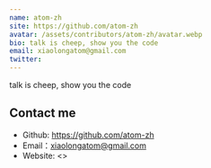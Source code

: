```yaml
---
name: atom-zh
site: https://github.com/atom-zh
avatar: /assets/contributors/atom-zh/avatar.webp
bio: talk is cheep, show you the code
email: xiaolongatom@gmail.com
twitter: 
---
```


talk is cheep, show you the code

## Contact me

- Github: <https://github.com/atom-zh>
- Email：<xiaolongatom@gmail.com>
- Website: <>
